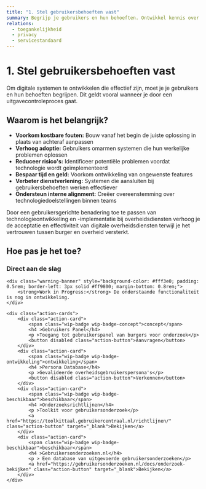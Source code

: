 ```yaml
---
title: "1. Stel gebruikersbehoeften vast"
summary: Begrijp je gebruikers en hun behoeften. Ontwikkel kennis over je gebruikers en wat dat betekent voor je technologieproject.
relations:
  - toegankelijkheid
  - privacy
  - servicestandaard
---
```


# 1. Stel gebruikersbehoeften vast

Om digitale systemen te ontwikkelen die effectief zijn, moet je je gebruikers en hun behoeften begrijpen. Dit geldt vooral wanneer je door een uitgavecontroleproces gaat.

## Waarom is het belangrijk?

- **Voorkom kostbare fouten:** Bouw vanaf het begin de juiste oplossing in plaats van achteraf aanpassen
- **Verhoog adoptie:** Gebruikers omarmen systemen die hun werkelijke problemen oplossen
- **Reduceer risico's:** Identificeer potentiële problemen voordat technologie wordt geïmplementeerd
- **Bespaar tijd en geld:** Voorkom ontwikkeling van ongewenste features
- **Verbeter dienstverlening:** Systemen die aansluiten bij gebruikersbehoeften werken effectiever
- **Ondersteun interne alignment:** Creëer overeenstemming over technologiedoelstellingen binnen teams

Door een gebruikersgerichte benadering toe te passen van technologieontwikkeling en -implementatie bij overheidsdiensten verhoog je de acceptatie en effectiviteit van digitale overheidsdiensten terwijl je het vertrouwen tussen burger en overheid versterkt.

## Hoe pas je het toe?

<div class="direct-aan-de-slag">
    <h3>Direct aan de slag</h3>

    <div class="warning-banner" style="background-color: #fff3e0; padding: 0.5rem; border-left: 3px solid #ff9800; margin-bottom: 0.8rem;">
        <strong>Work in Progress:</strong> De onderstaande functionaliteit is nog in ontwikkeling.
    </div>

    <div class="action-cards">
        <div class="action-card">
            <span class="wip-badge wip-badge-concept">concept</span>
            <h4 >Gebruikers Panel</h4>
            <p >Toegang tot gebruikerspanel van burgers voor onderzoek</p>
            <button disabled class="action-button">Aanvragen</button>
        </div>
        <div class="action-card">
            <span class="wip-badge wip-badge-ontwikkeling">ontwikkeling</span>
            <h4 >Persona Database</h4>
            <p >Gevalideerde overheidsgebruikerspersona's</p>
            <button disabled class="action-button">Verkennen</button>
        </div>
        <div class="action-card">
            <span class="wip-badge wip-badge-beschikbaar">beschikbaar</span>
            <h4 >Onderzoeksrichtlijnen</h4>
            <p >Toolkit voor gebruikersonderzoek</p>
            <a href="https://toolkittaal.gebruikercentraal.nl/richtlijnen/" class="action-button" target="_blank">Bekijken</a>
        </div>
        <div class="action-card">
            <span class="wip-badge wip-badge-beschikbaar">beschikbaar</span>
            <h4 >Gebruikersonderzoeken.nl</h4>
            <p > Een database van uitgevoerde gebruikersonderzoeken</p>
            <a href="https://gebruikersonderzoeken.nl/docs/onderzoek-bekijken" class="action-button" target="_blank">Bekijken</a>
        </div>
    </div>
</div>
